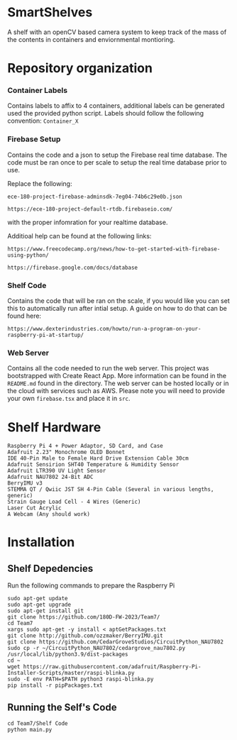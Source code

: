 # SmartShelves

A shelf with an openCV based camera system to keep track of the mass of the contents in containers and enviornmental montioring. 

# Repository organization

### Container Labels
Contains labels to affix to 4 containers, additional labels can be generated used the provided python script. 
Labels should follow the following convention:
``` Container_X ``` 

### Firebase Setup
Contains the code and a json to setup the Firebase real time database. The code must be ran once to per scale to setup the real time database prior to use. 

Replace the following: 
``` 
ece-180-project-firebase-adminsdk-7eg04-74b6c29e0b.json

https://ece-180-project-default-rtdb.firebaseio.com/
``` 
with the proper infomration for your realtime database. 

Additioal help can be found at the following links:
```
https://www.freecodecamp.org/news/how-to-get-started-with-firebase-using-python/

https://firebase.google.com/docs/database 
```

### Shelf Code
Contains the code that will be ran on the scale, if you would like you can set this to automatically run after intial setup. A guide on how to do that can be found here:
```
https://www.dexterindustries.com/howto/run-a-program-on-your-raspberry-pi-at-startup/
```

### Web Server
Contains all the code needed to run the web server. This project was bootstrapped with Create React App. More information can be found in the ```README.md``` found in the directory. The web server can be hosted locally or in the cloud with services such as AWS. Please note you will need to provide your own ```firebase.tsx``` and place it in ```src```.

# Shelf Hardware
```
Raspberry Pi 4 + Power Adaptor, SD Card, and Case
Adafruit 2.23" Monochrome OLED Bonnet
IDE 40-Pin Male to Female Hard Drive Extension Cable 30cm 
Adafruit Sensirion SHT40 Temperature & Humidity Sensor
Adafruit LTR390 UV Light Sensor
Adafruit NAU7802 24-Bit ADC
BerryIMU v3
STEMMA QT / Qwiic JST SH 4-Pin Cable (Several in various lengths, generic)
Strain Gauge Load Cell - 4 Wires (Generic)
Laser Cut Acrylic 
A Webcam (Any should work)
```
# Installation

## Shelf Depedencies
Run the following commands to prepare the Raspberry Pi

```
sudo apt-get update
sudo apt-get upgrade
sudo apt-get install git
git clone https://github.com/180D-FW-2023/Team7/
cd Team7
xargs sudo apt-get -y install < aptGetPackages.txt
git clone http://github.com/ozzmaker/BerryIMU.git
git clone https://github.com/CedarGroveStudios/CircuitPython_NAU7802
sudo cp -r ~/CircuitPython_NAU7802/cedargrove_nau7802.py /usr/local/lib/python3.9/dist-packages
cd ~ 
wget https://raw.githubusercontent.com/adafruit/Raspberry-Pi-Installer-Scripts/master/raspi-blinka.py
sudo -E env PATH=$PATH python3 raspi-blinka.py
pip install -r pipPackages.txt
``` 
## Running the Self's Code

```
cd Team7/Shelf Code
python main.py
```

